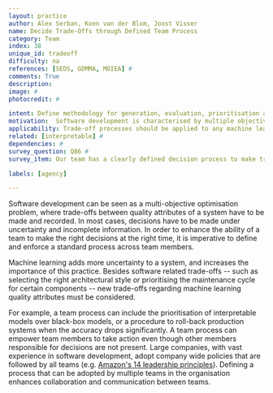 ```yaml
---
layout: practice
author: Alex Serban, Koen van der Blom, Joost Visser
name: Decide Trade-Offs through Defined Team Process
category: Team
index: 38
unique_id: tradeoff
difficulty: na
references: [SEDS, GDMMA, MOIEA] #
comments: True
description:
image: #
photocredit: #

intent: Define methodology for generation, evaluation, prioritisation and selection of solution alternatives. #
motivation:  Software development is characterised by multiple objectives and constraints, uncertainty and incomplete information. Moreover, the problem parameters change very often. #
applicability: Trade-off processes should be applied to any machine learning application. #
related: [interpretable] #
dependencies: #
survey_question: Q86 #
survey_item: Our team has a clearly defined decision process to make trade-offs between competing quality attributes (e.g. between accuracy, explainability, resource consumption).

labels: [agency]

---
```


Software development can be seen as a multi-objective optimisation problem, where trade-offs between quality attributes of a system have to be made and recorded.
In most cases, decisions have to be made under uncertainty and incomplete information.
In order to enhance the ability of a team to make the right decisions at the right time, it is imperative to define and enforce a standard process across team members.

Machine learning adds more uncertainty to a system, and increases the importance of this practice.
Besides software related trade-offs -- such as selecting the right architectural style or prioritising the maintenance cycle for certain components -- new trade-offs regarding machine learning quality attributes must be considered.

For example, a team process can include the prioritisation of interpretable models over black-box models, or a procedure to roll-back production systems when the accuracy drops significantly.
A team process can empower team members to take action even though other members responsible for decisions are not present.
Large companies, with vast experience in software development, adopt company wide policies that are followed by all teams (e.g. <a href="https://www.aboutamazon.com/about-us/leadership-principles">Amazon's 14 leadership principles</a>).
Defining a process that can be adopted by multiple teams in the organisation enhances collaboration and communication between teams.
